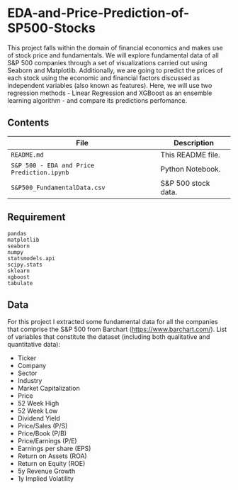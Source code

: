 # EDA-and-Price-Prediction-of-SP500-Stocks
This project falls within the domain of financial economics and makes use of stock price and fundamentals.
We will explore fundamental data of all S&P 500 companies through a set of visualizations carried out using Seaborn and Matplotlib. 
Additionally, we are going to predict the prices of each stock using the economic and financial factors discussed as independent variables (also known as features).
Here, we will use two regression methods - Linear Regression and XGBoost as an ensemble learning algorithm - and compare its predictions perfomance.

## Contents

| File                                       | Description         |
|--------------------------------------------|---------------------|
| `README.md`                                | This README file.   |
| `S&P 500 - EDA and Price Prediction.ipynb` | Python Notebook.    |                                          
| `S&P500_FundamentalData.csv`               | S&P 500 stock data. |                     

## Requirement
`pandas` </br>
`matplotlib` </br>
`seaborn` </br>
`numpy` </br>
`statsmodels.api` </br>
`scipy.stats` </br>
`sklearn` </br>
`xgboost` </br>
`tabulate` </br>

## Data

For this project I extracted some fundamental data for all the companies that comprise the S&P 500 from Barchart (https://www.barchart.com/).
List of variables that constitute the dataset (including both qualitative and quantitative data): 
  - Ticker
  - Company
  - Sector
  - Industry
  - Market Capitalization
  - Price
  - 52 Week High
  - 52 Week Low
  - Dividend Yield
  - Price/Sales (P/S)
  - Price/Book (P/B)
  - Price/Earnings (P/E)
  - Earnings per share (EPS)
  - Return on Assets (ROA)
  - Return on Equity (ROE)
  - 5y Revenue Growth
  - 1y Implied Volatility
